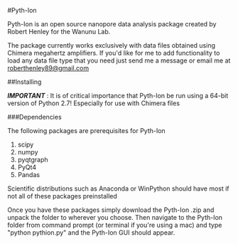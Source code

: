 #Pyth-Ion

Pyth-Ion is an open source nanopore data analysis package created by Robert Henley for the Wanunu Lab.

The package currently works exclusively with data files obtained using Chimera megahertz amplifiers. If you'd like for me to add functionality to load any data file type that you need just send me a message or email me at roberthenley89@gmail.com

##Installing

**_IMPORTANT_** : It is of critical importance that Pyth-Ion be run using a 64-bit version of Python 2.7! Especially for use with Chimera files

###Dependencies

The following packages are prerequisites for Pyth-Ion

1. scipy
2. numpy
3. pyqtgraph
4. PyQt4
5. Pandas

Scientific distributions such as Anaconda or WinPython should have most if not all of these packages preinstalled

Once you have these packages simply download the Pyth-Ion .zip and unpack the folder to wherever you choose. Then navigate to the Pyth-Ion folder from command prompt (or terminal if you're using a mac) and type "python pythion.py" and the Pyth-Ion GUI should appear.
